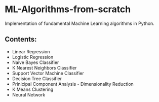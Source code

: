 # ML-Algorithms-from-scratch

Implementation of fundamental Machine Learning algorithms in Python.

## Contents:

  - Linear Regression  
  - Logistic Regression  
  - Naive Bayes Classifier  
  - K Nearest Neighbors Classifier  
  - Support Vector Machine Classifier  
  - Decision Tree Classifier  
  - Prinicipal Component Analysis - Dimensionality Reduction  
  - K Means Clustering  
  - Neural Network  
